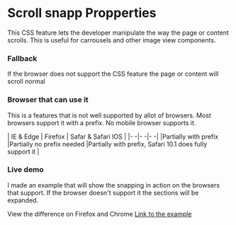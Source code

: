 # Scroll snapp Propperties

This CSS feature lets the developer manipulate the way the page or content scrolls. This is useful for carrousels and other image view components.

### Fallback
If the browser does not support the CSS feature the page or content will scroll normal

### Browser that can use it
This is a features that is not well supported by allot of browsers. Most browsers support it with a prefix. No mobile browser supports it.

| IE & Edge             | Firefox                   | Safar & Safari IOS |
|-                     -|-                         -|-                  -|
|Partially with prefix  |Partially no prefix needed |Partially with prefix, Safari 10.1 does fully support it |

### Live demo
I made an example that will show the snapping in action on the browsers that support. If the browser doesn't support it the sections will be expanded.

View the difference on Firefox and Chrome
[Link to the example](https://eltongonc.github.io/browser-technology/feature_detection/scroll-snapp)
